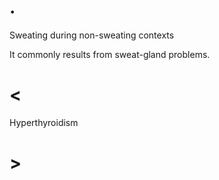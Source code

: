 # .

Sweating during non-sweating contexts

It commonly results from sweat-gland problems.

# <

Hyperthyroidism

# >
